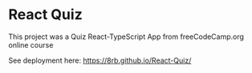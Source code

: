 # React Quiz
This project was a Quiz React-TypeScript App from freeCodeCamp.org online course

See deployment here:
https://8rb.github.io/React-Quiz/

